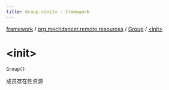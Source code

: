 ```yaml
---
title: Group.<init> - framework
---
```


[framework](../../index.html) / [org.mechdancer.remote.resources](../index.html) / [Group](index.html) / [&lt;init&gt;](./-init-.html)

# &lt;init&gt;

`Group()`

成员存在性资源

